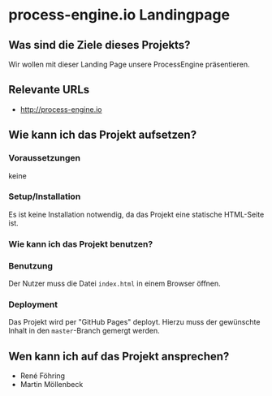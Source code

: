 # process-engine.io Landingpage

## Was sind die Ziele dieses Projekts?

Wir wollen mit dieser Landing Page unsere ProcessEngine präsentieren.

## Relevante URLs

* http://process-engine.io

## Wie kann ich das Projekt aufsetzen?

### Voraussetzungen

keine

### Setup/Installation

Es ist keine Installation notwendig, da das Projekt eine statische HTML-Seite ist.

### Wie kann ich das Projekt benutzen?

### Benutzung

Der Nutzer muss die Datei `index.html` in einem Browser öffnen.

### Deployment

Das Projekt wird per "GitHub Pages" deployt. Hierzu muss der gewünschte Inhalt in den `master`-Branch gemergt werden.


## Wen kann ich auf das Projekt ansprechen?

* René Föhring
* Martin Möllenbeck
